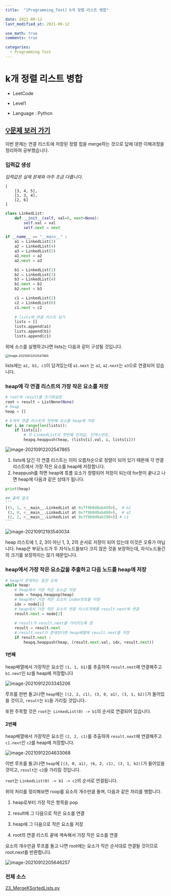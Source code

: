 ```yaml
---
title:  "[Programming_Test] k개 정렬 리스트 병합"

date: 2021-09-12
last_modified_at: 2021-09-12

use_math: true
comments: true

categories:
  - Programming Test
---
```


# k개 정렬 리스트 병합

- LeetCode



- Level1



- Language : Python


## [💡문제 보러 가기](https://leetcode.com/problems/merge-k-sorted-lists/)


이번 문제는 연결 리스트에 저장된 정렬 힙을 merge하는 것으로 답에 대한 이해과정을 정리하여 공부했습니다.



### 입력값 생성

_입력값은 실제 문제와 아주 조금 다릅니다._

```
[
    [3, 4, 5],
    [1, 3, 4],
    [2, 6]
]
```



```python
class LinkedList:
    def __init__(self, val=0, next=None):
        self.val = val
        self.next = next

if __name__ == "__main__" :
    a1 = LinkedList(3)
    a2 = LinkedList(4)
    a3 = LinkedList(5)    
    a1.next = a2
    a2.next = a3

    b1 = LinkedList(1)
    b2 = LinkedList(3)
    b3 = LinkedList(4)    
    b1.next = b2
    b2.next = b3

    c1 = LinkedList(2)
    c2 = LinkedList(6)  
    c1.next = c2
    
    # lists에 연결 리스트 담기
    lists = []
    lists.append(a1)
    lists.append(b1)
    lists.append(c1)
```



위에 소스를 실행하고나면 lists는 다음과 같이 구성될 것입니다.

<img src="/assets/images/63_Programming_Test_1.jpg" alt="image-20210912202547865" style="zoom:67%;" />

lists에는 `a1, b1, c1`이 담겨있는데 `a1.next` 는 `a2`, `a2.next`는 `a3`으로 연결되어 있습니다.







### heap에 각 연결 리스트의 가장 작은 요소를 저장



```python
# root와 result를 초기화설정
root = result = ListNone(None)
# heap
heap = []

# k개의 연결 리스트의 첫번째 요소를 heap에 저장
for i in range(len(lists)):
    if lists[i]:
        # 각 LinkedList의 첫번째 인자값, 인덱스번호, 
        heapq.heappush(heap, (lists[i].val, i, lists[i]))
```

![image-20210912202547865](/assets/images/63_Programming_Test_2.jpg)


1. lists에 담긴 각 연결 리스트는 이미 오름차순으로 정렬이 되어 있기 때문에 각 연결 리스트에서 가장 작은 요소를 heap에 저장합니다.
2. heappush를 하면 heap에 튜플 요소가 정렬되어 저장이 되는데 for문이 끝나고 나면 heap에 다음과 같은 상태가 됩니다.

````python
print(heap)

## 출력 결과
```
[(1, 1, <__main__.LinkedList at 0x7f9b9d0ab450>),  # b1
 (3, 0, <__main__.LinkedList at 0x7f9b9d0ab490>),  # a1
 (2, 2, <__main__.LinkedList at 0x7f9b9d0ab190>)] # c1
```
````



![image-20210912193540034](/assets/images/63_Programming_Test_3.jpg)



heap 리스트에 1, 2, 3이 아닌 1, 3, 2의 순서로 저장이 되어 있는데 이것은 오류가 아닙니다. heap은 부모노드가 두 자식노드들보다 크지 않은 것을 보장하는데, 자식노드들간의 크기를 보장하지는 않기 때문입니다. 





### heap에서 가장 작은 요소값을 추출하고 다음 노드를 heap에 저장



```python
# heap이 존재하는 동안 순회
while heap:
    # heap에서 가장 작은 요소값 저장
    node = heapq.heappop(heap)
    # heap에서 가장 작은 요소의 index번호를 저장
    idx = node[1]
    # heap에서 가장 작은 요소의 연결 리스트객체를 result.next에 연결
    result.next = node[2]
	
    # result가 result.next를 가리키도록 함
    result = result.next
    # result.next가 존재한다면 heap배열에 result.next를 저장
    if result.next :
        heapq.heappush(heap, (result.next.val, idx, result.next))
```

#### 1번째

heap배열에서 가장작은 요소인 `(1, 1, b1)`를 추출하여 `result.next`에 연결해주고 `b1.next`인 `b2`를 heap에 저장합니다

![image-20210912203345206](/assets/images/63_Programming_Test_4.jpg)



루프를 한번 돌고나면 `heap`에는 `[(2, 2, c1), (3, 0, a1), (3, 1, b2)]`가 들어있을 것이고, `result`는 `b1`을 가리킬 것입니다. 

또한 주목할 것은 `root`는` LinkedList(0) -> b1`의 순서로 연결되어 있습니다.



#### 2번째

heap배열에서 가장작은 요소인 `(2, 2, c1)`를 추출하여 `result.next`에 연결해주고 `c1.next`인 `c2`를 heap에 저장합니다.

![image-20210912204633068](/assets/images/63_Programming_Test_5.jpg)



이번 루프를 돌고나면 `heap`에 `[(3, 0, a1), (6, 2, c1), (3, 1, b2)]`가 들어있을 것이고, `result`는 `c2`을 가리킬 것입니다. 

 `root`는 `LinkedList(0) -> b1 -> c2`의 순서로 연결됩니다.



위의 처리를 정리해보면 roop를 요소의 개수만큼 돌며, 다음과 같은 처리를 행합니다.

1. heap로부터 가장 작은 항목을 pop

2. result에 그 다음으로 작은 요소를 연결

3. heap에 그 다음으로 작은 요소를 저장

4. root의 연결 리스트 끝에 계속해서 가장 작은 요소를 연결





요소의 개수만큼 루프를 돌고 나면 root에는 요소가 작은 순서대로 연결될 것이므로 root.next를 반환합니다.

![image-20210912205646257](/assets/images/63_Programming_Test_6.jpg)





### 전체 소스

[23_MergeKSortedLists.py](https://github.com/2SEHI/Python-Programming-Test/tree/main/python-algorithm-interview/23_MergeKSortedLists.py)
